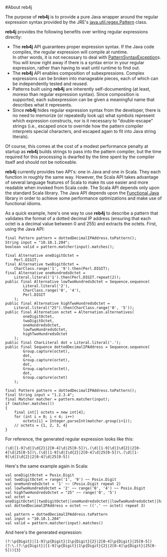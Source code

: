 #About reb4j

The purpose of **reb4j** is to provide a pure Java wrapper around
the regular expression syntax provided by the JRE's 
[java.util.regex.Pattern](http://java.sun.com/javase/6/docs/api/java/util/regex/Pattern.html) class.

**reb4j** provides the following benefits over writing regular expressions directly:

*	The **reb4j** API guarantees proper expression syntax.
	If the Java code compiles, the regular expression will compile at runtime.  
	In other words, it is not necessary to deal with [PatternSyntaxException](http://java.sun.com/javase/6/docs/api/java/util/regex/PatternSyntaxException.html)s.
	You will know right away if there is a syntax error in your regular expression, rather than having to wait until runtime to find out. 
*	The **reb4j** API enables composition of subexpressions.  Complex expressions can be broken into manageable pieces, each of which can be independently tested and reused.
*	Patterns built using **reb4j** are inherently self-documenting (at least, moreso than regular expression syntax).
	Since composition is supported, each subexpression can be given a meaningful name that describes what it represents.
*	Since **reb4j** hides regular expression syntax from the developer, there is no need to memorize (or repeatedly look up) what symbols represent which expression constructs, nor is it necessary to "double-escape" strings (i.e., escaped once to override how the pattern compiler interprets special characters, and escaped again to fit into Java string literals).
	

Of course, this comes at the cost of a modest performance penalty at startup as **reb4j** builds strings to pass into the pattern compiler, but the time required for this processing is dwarfed by the time spent by the compiler itself and should not be noticeable.

**reb4j** currently provides two API's: one in Java and one in Scala.  They each function in roughly the same way.  However, the Scala API takes advantage of several language features of Scala to make its use easier and more readable when invoked from Scala code.  The Scala API depends only upon the standard Scala library.  The Java API depends upon the [Functional Java](http://functionaljava.org) library in order to achieve some performance optimizations and make use of functional idioms.

As a quick example, here's one way to use **reb4j** to describe a pattern that validates the format of a dotted decimal IP address (ensuring that each octet is a decimal value between 0 and 255) and extracts the octets.  First, using the Java API:
	
	final Pattern pattern = dottedDecimalIPAddress.toPattern();
	String input = "10.10.1.204";
	boolean valid = pattern.matcher(input).matches();
	
	final Alternative oneDigitOctet = 
		Perl.DIGIT;
	final Alternative twoDigitOctet = 
		CharClass.range('1', '9').then(Perl.DIGIT);
	final Alternative oneHundredsOctet = 
		Literal.literal('1').then(Perl.DIGIT.repeat(2));
	public final Alternative lowTwoHundredsOctet = Sequence.sequence(
			Literal.literal('2'),
			CharClass.range('0', '4'),
			Perl.DIGIT
		);
	public final Alternative highTwoHundredsOctet = 
		Literal.literal("25").then(CharClass.range('0', '5'));
	public final Alternation octet = Alternation.alternatives(
			oneDigitOctet, 
			twoDigitOctet, 
			oneHundredsOctet, 
			lowTwoHundredsOctet,
			highTwoHundredsOctet
		);
	public final CharLiteral dot = Literal.literal('.');
	public final Sequence dottedDecimalIPAddress = Sequence.sequence(
			Group.capture(octet), 
			dot, 
			Group.capture(octet), 
			dot, 
			Group.capture(octet), 
			dot, 
			Group.capture(octet)
		);
		
	final Pattern pattern = dottedDecimalIPAddress.toPattern();
	final String input = "1.2.3.4";
	final Matcher matcher = pattern.matcher(input);
	if (matcher.matches())
	{
		final int[] octets = new int[4];
		for (int i = 0; i < 4; i++)
			octets[i] = Integer.parseInt(matcher.group(i+1));
		// octets = {1, 2, 3, 4}
	} 

For reference, the generated regular expression looks like this:
	
	(\d|[1-9]\d|1\d{2}|2[0-4]\d|25[0-5])\.(\d|[1-9]\d|1\d{2}|2[0-4]\d|25[0-5])\.(\d|[1-9]\d|1\d{2}|2[0-4]\d|25[0-5])\.(\d|[1-9]\d|1\d{2}|2[0-4]\d|25[0-5])


Here's the same example again in Scala:

	val oneDigitOctet = Posix.Digit
	val twoDigitOctet = range('1', '9') ~~ Posix.Digit
	val oneHundredsOctet = '1' ~~ (Posix.Digit repeat 2)
	val lowTwoHundredsOctet = '2' ~~ range('0', '4') ~~ Posix.Digit
	val highTwoHundredsOctet = "25" ~~ range('0', '5')
	val octet = oneDigitOctet||twoDigitOctet||oneHundredsOctet||lowTwoHundredsOctet||highTwoHundredsOctet
	val dottedDecimalIPAddress = octet ~~ (('.' ~~ octet) repeat 3)
		
	val pattern = dottedDecimalIPAddress.toPattern
	val input = "10.10.1.204"
	val valid = pattern.matcher(input).matches()

And here's the generated expression:

	(?:\p{Digit}|[1-9]\p{Digit}|1\p{Digit}{2}|2[0-4]\p{Digit}|25[0-5])(?:\.(?:\p{Digit}|[1-9]\p{Digit}|1\p{Digit}{2}|2[0-4]\p{Digit}|25[0-5])){3}


	
	
